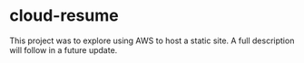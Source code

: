 # cloud-resume

This project was to explore using AWS to host a static site. A full description will follow in a future update.